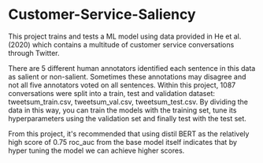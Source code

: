 # Customer-Service-Saliency
This project trains and tests a ML model using data provided in He et al. (2020) which contains a multitude of customer service conversations through Twitter. 

There are 5 different human annotators identified each sentence in this data as salient or non-salient. Sometimes these annotations may disagree and not all five annotators voted on all sentences. Within this project, 1087 conversations were split into a train, test and validation dataset: tweetsum_train.csv, tweetsum_val.csv, tweetsum_test.csv. 
By dividing the data in this way, you can train the models with the training set, tune its hyperparameters using the validation set and finally test with the test set.

From this project, it's recommended that using distil BERT as the relatively high score of 0.75 roc_auc from the base model itself indicates that by hyper tuning the model we can achieve higher scores.

